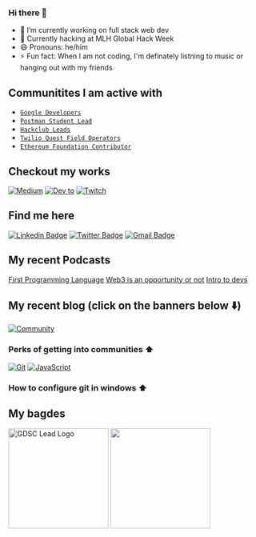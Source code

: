 ### Hi there 👋

- 🔭 I’m currently working on full stack web dev
- 👯 Currently hacking at MLH Global Hack Week  
- 😄 Pronouns: he/him
- ⚡ Fun fact: When I am not coding, I'm definately listning to music or hanging out with my friends



## Communitites I am active with 
- [`Google Developers`](https://developers.google.com/profile/u/kumarkalyan) 
- [`Postman Student Lead`](https://api.badgr.io/public/assertions/HL02eZKgQcKo4F33VFwYZw?identity__email=kum9748ar%40gmail.com) 
- [`Hackclub Leads`](https://apacdirectory.hackclub.com/club/hchackbeats) 
- [`Twilio Quest Field Operators`](https://www.twilio.com/quest/app/c/3/13930)
- [`Ethereum Foundation Contributor`](https://www.gitpoap.io/p/0xCAB33aFcEDfF044391f200642e405F28086881B7)


## Checkout my works 
<p display="flex">
  
<!-- [![hashnode](https://img.shields.io/badge/Hashnode-2962FF?style=for-the-badge&logo=hashnode&logoColor=white)](https://hashnode.com/@kumarkalyan)  -->
[![Medium](https://img.shields.io/badge/Medium-12100E?style=for-the-badge&logo=medium&logoColor=white)](https://kumarkalyan.medium.com/) [![Dev to ](https://img.shields.io/badge/dev.to-0A0A0A?style=for-the-badge&logo=devdotto&logoColor=white)](https://dev.to/kumarkalyan) [![Twitch](https://img.shields.io/badge/Twitch-9146FF?style=for-the-badge&logo=twitch&logoColor=white)](https://www.twitch.tv/kumarkalyan)  
  
</p>

## Find me here 
[![Linkedin Badge](https://img.shields.io/badge/-Kumar_Kalyan-blue?style=plastic&logo=Linkedin&logoColor=white&link=https://www.linkedin.com/in/kumar009/)](https://www.linkedin.com/in/kumar009/)
[![Twitter Badge](https://img.shields.io/badge/-kumarkalyan_-blue?style=plastic&logo=Twitter&logoColor=white&link=https://twitter.com/kumarkalyan_/)](https://twitter.com/kumarkalyan_/)
[![Gmail Badge](https://img.shields.io/badge/kum9748ar@gmail.com-white?style=plastic&logo=Gmail&logoColor=&link=mailto:kum9748ar@gmail.com)](mailto:kum9748ar@gmail.com)

## My recent Podcasts 
[First Programming Language](https://twitter.com/i/spaces/1BdGYylXMVAGX?s=20)
[Web3 is an opportunity or not](https://twitter.com/i/spaces/1YpKkZBqejBxj?s=20)
[Intro to devs](https://twitter.com/i/spaces/1YpKkZBqejBxj?s=20)

## My recent blog (click on the banners below ⬇️)

[![Community](https://miro.medium.com/max/580/1*cOU4bzO8WwoCt2GK4GIYmA.png)](https://medium.com/@kumarkalyan/perks-of-getting-into-communities-a7a3b5c44a31)
 ### Perks of getting into communities ⬆️


[![Git](https://user-images.githubusercontent.com/67071462/190099159-7e4d50bf-c00f-4288-aadb-852c89b4c171.png)](https://dev.to/kumarkalyan/how-configure-git-in-windows-1ec6)
[![JavaScript](https://miro.medium.com/max/875/1*vN0bczk5irR0WYL7RuADUA.png)](https://medium.com/@kumarkalyan/top-6-opensource-repositories-to-learn-javascript-in-2022-f58c5e17109)


 ### How to configure git in windows ⬆️

## My bagdes 
<img width="200px" height="200px" alt="GDSC Lead Logo " src="https://developers.google.com/profile/badges/community/dsc/2022/lead/badge.svg">
<img width="200px" height="200px" src="https://api.badgr.io/public/assertions/HL02eZKgQcKo4F33VFwYZw/image">

